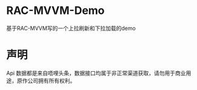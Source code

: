 # RAC-MVVM-Demo

基于RAC-MVVM写的一个上拉刷新和下拉加载的demo



# 声明
Api 数据都是来自唔哩头条，数据接口均属于非正常渠道获取，请勿用于商业用途，原作公司拥有所有权利。
